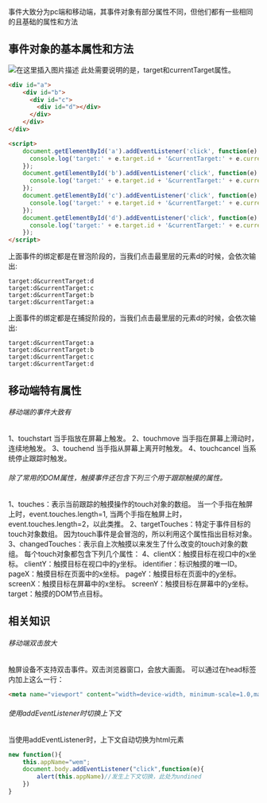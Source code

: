 事件大致分为pc端和移动端，其事件对象有部分属性不同，但他们都有一些相同的且基础的属性和方法

## 事件对象的基本属性和方法
![在这里插入图片描述](https://img-blog.csdnimg.cn/20191210131515132.png)
此处需要说明的是，target和currentTarget属性。
```html
<div id="a">
    <div id="b">
      <div id="c">
        <div id="d"></div>
      </div>
    </div>
</div>

<script>
    document.getElementById('a').addEventListener('click', function(e) {
      console.log('target:' + e.target.id + '&currentTarget:' + e.currentTarget.id);
    });    
    document.getElementById('b').addEventListener('click', function(e) {
      console.log('target:' + e.target.id + '&currentTarget:' + e.currentTarget.id);
    });    
    document.getElementById('c').addEventListener('click', function(e) {
      console.log('target:' + e.target.id + '&currentTarget:' + e.currentTarget.id);
    });    
    document.getElementById('d').addEventListener('click', function(e) {
      console.log('target:' + e.target.id + '&currentTarget:' + e.currentTarget.id);
    });
</script>
```
上面事件的绑定都是在冒泡阶段的，当我们点击最里层的元素d的时候，会依次输出:
```
target:d&currentTarget:d
target:d&currentTarget:c
target:d&currentTarget:b
target:d&currentTarget:a
```
上面事件的绑定都是在捕捉阶段的，当我们点击最里层的元素d的时候，会依次输出:
```
target:d&currentTarget:a
target:d&currentTarget:b
target:d&currentTarget:c
target:d&currentTarget:d
```

## 移动端特有属性
###### 移动端的事件大致有
1、touchstart
当手指放在屏幕上触发。
2、touchmove
当手指在屏幕上滑动时，连续地触发。
3、touchend
当手指从屏幕上离开时触发。
4、touchcancel
当系统停止跟踪时触发。

###### 除了常用的DOM属性，触摸事件还包含下列三个用于跟踪触摸的属性。
1、touches：表示当前跟踪的触摸操作的touch对象的数组。
当一个手指在触屏上时，event.touches.length=1,
当两个手指在触屏上时，event.touches.length=2，以此类推。
2、targetTouches：特定于事件目标的touch对象数组。
因为touch事件是会冒泡的，所以利用这个属性指出目标对象。
3、changedTouches：表示自上次触摸以来发生了什么改变的touch对象的数组。
每个touch对象都包含下列几个属性：
4、clientX：触摸目标在视口中的x坐标。
clientY：触摸目标在视口中的y坐标。
identifier：标识触摸的唯一ID。
pageX：触摸目标在页面中的x坐标。
pageY：触摸目标在页面中的y坐标。
screenX：触摸目标在屏幕中的x坐标。
screenY：触摸目标在屏幕中的y坐标。
target：触摸的DOM节点目标。


## 相关知识
###### 移动端双击放大
触屏设备不支持双击事件。双击浏览器窗口，会放大画面。
可以通过在head标签内加上这么一行：
```html
<meta name="viewport" content="width=device-width, minimum-scale=1.0,maximum-scale=1.0,user-scalable=no">
```
###### 使用addEventListener时切换上下文
当使用addEventListener时，上下文自动切换为html元素
```javascript
new function(){
	this.appName="wem";
	document.body.addEventListener("click",function(e){
		alert(this.appName)//发生上下文切换，此处为undined
	})
}
```